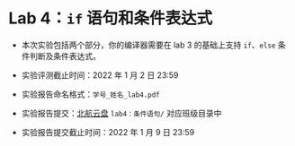 # Lab 4：`if` 语句和条件表达式

- 本次实验包括两个部分，你的编译器需要在 lab 3 的基础上支持 `if`、`else` 条件判断及条件表达式。

- 实验评测截止时间：2022 年 1 月 2 日 23:59

- 实验报告命名格式：`学号_姓名_lab4.pdf`

- 实验报告提交：[北航云盘](https://bhpan.buaa.edu.cn:443/link/413EA0802B7A7627A6B5112531C40772) `lab4：条件语句/` 对应班级目录中

- 实验报告提交截止时间：2022 年 1 月 9 日 23:59
